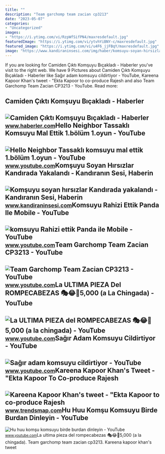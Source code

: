 ```yaml
---
title: ""
description: "Team garchomp team zacian cp3213"
date: "2023-05-07"
categories:
- "Uncategorized"
images:
- "https://i.ytimg.com/vi/RzpWfSifPN4/maxresdefault.jpg"
featuredImage: "https://i.ytimg.com/vi/ytvhYiBNY-c/maxresdefault.jpg"
featured_image: "https://i.ytimg.com/vi/u4F6_jjFBqY/maxresdefault.jpg"
image: "https://www.kandiraninsesi.com/img/haber/komsuyu-soyan-hirsizlar-kandirada-yakalandi_339.jpg"
---
```


If you are looking for Camiden Çıktı Komşuyu Bıçakladı - Haberler you've visit to the right web. We have 9 Pictures about Camiden Çıktı Komşuyu Bıçakladı - Haberler like Sağır adam komsuyu cildirtiyor - YouTube, Kareena Kapoor Khan's tweet - "Ekta Kapoor to co-produce Rajesh and also Team Garchomp Team Zacian CP3213 - YouTube. Read more:

Camiden Çıktı Komşuyu Bıçakladı - Haberler
------------------------------------------

 ![Camiden Çıktı Komşuyu Bıçakladı - Haberler](https://i.hbrcdn.com/haber/2008/12/14/camiden-cikti-komsuyu-bicakladi_amp.jpg) <small>www.haberler.com</small>Hello Neighbor Tassaklı Komsuyu Mal Ettik 1.bölüm 1.oyun - YouTube
------------------------------------------------------------------

 ![Hello Neighbor Tassaklı komsuyu mal ettik 1.bölüm 1.oyun - YouTube](https://i.ytimg.com/vi/ytvhYiBNY-c/maxresdefault.jpg) <small>www.youtube.com</small>Komşuyu Soyan Hırsızlar Kandırada Yakalandı - Kandıranın Sesi, Haberin
----------------------------------------------------------------------

 ![Komşuyu soyan hırsızlar Kandırada yakalandı - Kandıranın Sesi, Haberin](https://www.kandiraninsesi.com/img/haber/komsuyu-soyan-hirsizlar-kandirada-yakalandi_339.jpg) <small>www.kandiraninsesi.com</small>Komsuyu Rahizi Ettik Panda Ile Mobile - YouTube
-----------------------------------------------

 ![komsuyu Rahizi ettik Panda ile Mobile - YouTube](https://i.ytimg.com/vi/H2mhZbsrZ0A/maxresdefault.jpg?sqp=-oaymwEmCIAKENAF8quKqQMa8AEB-AH-CYAC0AWKAgwIABABGHIgXyhBMA8=&rs=AOn4CLChMlPrbuC2KhyvKS63p6MsMvYanA) <small>www.youtube.com</small>Team Garchomp Team Zacian CP3213 - YouTube
------------------------------------------

 ![Team Garchomp Team Zacian CP3213 - YouTube](https://i.ytimg.com/vi/HYLCwcE-Dgc/maxres2.jpg?sqp=-oaymwEoCIAKENAF8quKqQMcGADwAQH4AYwCgALgA4oCDAgAEAEYRSBHKGUwDw==&rs=AOn4CLC_ulBvmvqa2cf2uT56Qfk3FCYaDA) <small>www.youtube.com</small>La ULTIMA PIEZA Del ROMPECABEZAS 🎭😂🧘5,000 (a La Chingada) - YouTube
-------------------------------------------------------------------

 ![La ULTIMA PIEZA del ROMPECABEZAS 🎭😂🧘5,000 (a la chingada) - YouTube](https://i.ytimg.com/vi/KdZ3OosEZ6s/hq2.jpg?sqp=-oaymwEoCOADEOgC8quKqQMcGADwAQH4Ad4EgAK4CIoCDAgAEAEYZSBMKGMwDw==&rs=AOn4CLCfzFvJaPoNerKMbSKycXF-fCyaDA) <small>www.youtube.com</small>Sağır Adam Komsuyu Cildirtiyor - YouTube
----------------------------------------

 ![Sağır adam komsuyu cildirtiyor - YouTube](https://i.ytimg.com/vi/RzpWfSifPN4/maxresdefault.jpg) <small>www.youtube.com</small>Kareena Kapoor Khan's Tweet - "Ekta Kapoor To Co-produce Rajesh
---------------------------------------------------------------

 ![Kareena Kapoor Khan's tweet - "Ekta Kapoor to co-produce Rajesh](https://pbs.twimg.com/media/Fcyada8X0AANSFu.jpg) <small>www.trendsmap.com</small>Hu Huu Komşu Komsuyu Birde Burdan Dinleyin - YouTube
----------------------------------------------------

 ![Hu huu komşu komsuyu birde burdan dinleyin - YouTube](https://i.ytimg.com/vi/u4F6_jjFBqY/maxresdefault.jpg) <small>www.youtube.com</small>La ultima pieza del rompecabezas 🎭😂🧘5,000 (a la chingada). Team garchomp team zacian cp3213. Kareena kapoor khan's tweet
